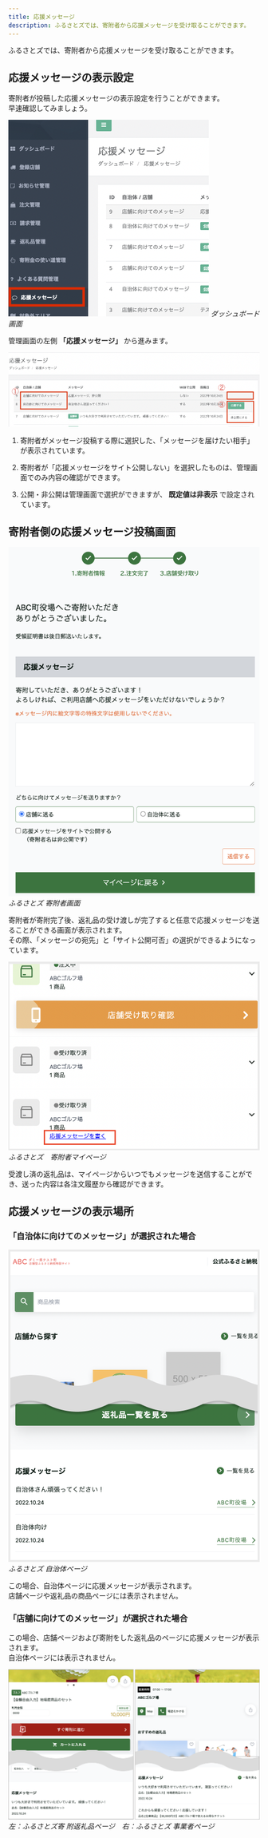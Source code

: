 ```yaml
---
title: 応援メッセージ
description: ふるさとズでは、寄附者から応援メッセージを受け取ることができます。
---
```


ふるさとズでは、寄附者から応援メッセージを受け取ることができます。

## 応援メッセージの表示設定
寄附者が投稿した応援メッセージの表示設定を行うことができます。  
早速確認してみましょう。

![ダッシュボード画面](../../../assets/images/lg_message_01.png)
*ダッシュボード画面*

管理画面の左側 **「応援メッセージ」** から進みます。

![](../../../assets/images/lg_message_02.png)

1. 寄附者がメッセージ投稿する際に選択した、「メッセージを届けたい相手」が表示されています。

2. 寄附者が「応援メッセージをサイト公開しない」を選択したものは、管理画面でのみ内容の確認ができます。

3. 公開・非公開は管理画面で選択ができますが、 **既定値は非表示** で設定されています。

## 寄附者側の応援メッセージ投稿画面

![ふるさとズ 寄附者画面](../../../assets/images/lg_message_03.png)
*ふるさとズ 寄附者画面*

寄附者が寄附完了後、返礼品の受け渡しが完了すると任意で応援メッセージを送ることができる画面が表示されます。  
その際、「メッセージの宛先」と「サイト公開可否」の選択ができるようになっています。

![ふるさとズ　寄附者マイページ](../../../assets/images/lg_message_04.png)
*ふるさとズ　寄附者マイページ*

受渡し済の返礼品は、マイページからいつでもメッセージを送信することができ、送った内容は各注文履歴から確認ができます。

## 応援メッセージの表示場所

### 「自治体に向けてのメッセージ」が選択された場合

![ふるさとズ 自治体ページ](../../../assets/images/lg_message_05.png)
*ふるさとズ 自治体ページ*

この場合、自治体ページに応援メッセージが表示されます。  
店舗ページや返礼品の商品ページには表示されません。

### 「店舗に向けてのメッセージ」が選択された場合

この場合、店舗ページおよび寄附をした返礼品のページに応援メッセージが表示されます。  
自治体ページには表示されません。

![左：ふるさとズ寄附返礼品ページ　右：ふるさとズ事業者ページ](../../../assets/images/lg_message_06.png)
*左：ふるさとズ寄 附返礼品ページ　右：ふるさとズ 事業者ページ*